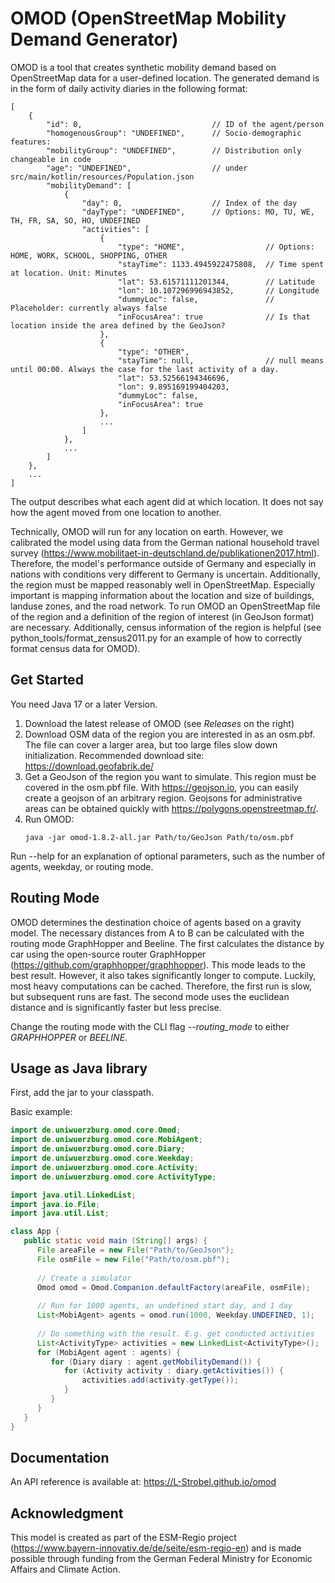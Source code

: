 # OMOD (OpenStreetMap Mobility Demand Generator)

OMOD is a tool that creates synthetic mobility demand based on OpenStreetMap data
for a user-defined location.
The generated demand is in the form of daily activity diaries
in the following format:

```
[
    {
        "id": 0,                             // ID of the agent/person
        "homogenousGroup": "UNDEFINED",      // Socio-demographic features:
        "mobilityGroup": "UNDEFINED",        // Distribution only changeable in code
        "age": "UNDEFINED",                  // under src/main/kotlin/resources/Population.json
        "mobilityDemand": [
            {
                "day": 0,                    // Index of the day
                "dayType": "UNDEFINED",      // Options: MO, TU, WE, TH, FR, SA, SO, HO, UNDEFINED
                "activities": [
                    {
                        "type": "HOME",                  // Options: HOME, WORK, SCHOOL, SHOPPING, OTHER
                        "stayTime": 1133.4945922475808,  // Time spent at location. Unit: Minutes
                        "lat": 53.61571111201344,        // Latitude
                        "lon": 10.107296996943852,       // Longitude
                        "dummyLoc": false,               // Placeholder: currently always false
                        "inFocusArea": true              // Is that location inside the area defined by the GeoJson?
                    },
                    {
                        "type": "OTHER",
                        "stayTime": null,                // null means until 00:00. Always the case for the last activity of a day.
                        "lat": 53.52566194346696,
                        "lon": 9.895169199404203,
                        "dummyLoc": false,
                        "inFocusArea": true
                    },
                    ...
                ]
            },
            ...
        ]
    },
    ...
]
```

The output describes what each agent did at which location.
It does not say how the agent moved from one location to another.

Technically, OMOD will run for any location on earth.
However, we calibrated the model using data from the German national household travel survey
(https://www.mobilitaet-in-deutschland.de/publikationen2017.html).
Therefore, the model's performance outside of Germany and especially
in nations with conditions very different to Germany is uncertain.
Additionally, the region must be mapped reasonably well in OpenStreetMap.
Especially important is mapping information about the location and size of buildings, landuse zones,
and the road network.
To run OMOD an OpenStreetMap file of the region and a definition of the region of interest
(in GeoJson format) are necessary.
Additionally, census information of the region is helpful
(see python_tools/format_zensus2011.py for an example of how to correctly format census data for OMOD).

## Get Started
You need Java 17 or a later Version.

1. Download the latest release of OMOD (see _Releases_ on the right)
2. Download OSM data of the region you are interested in as an osm.pbf.
The file can cover a larger area, but too large files slow down initialization.
Recommended download site: https://download.geofabrik.de/
3. Get a GeoJson of the region you want to simulate.
This region must be covered in the osm.pbf file.
With https://geojson.io, you can easily create a geojson of an arbitrary region.
Geojsons for administrative areas can be obtained quickly with https://polygons.openstreetmap.fr/.
4. Run OMOD:
   ```
   java -jar omod-1.8.2-all.jar Path/to/GeoJson Path/to/osm.pbf 
   ```

Run --help for an explanation of optional parameters, such as the number of agents, weekday, or routing mode.

## Routing Mode
OMOD determines the destination choice of agents based on a gravity model.
The necessary distances from A to B can be calculated with the 
routing mode GraphHopper and Beeline.
The first calculates the distance by car using the open-source router GraphHopper
(https://github.com/graphhopper/graphhopper).
This mode leads to the best result.
However, it also takes significantly longer to compute.
Luckily, most heavy computations can be cached.
Therefore, the first run is slow, but subsequent runs are fast.
The second mode uses the euclidean distance
and is significantly faster but less precise.

Change the routing mode with the CLI flag *--routing_mode* to either *GRAPHHOPPER* or *BEELINE*.

## Usage as Java library

First, add the jar to your classpath.

Basic example:

```java
import de.uniwuerzburg.omod.core.Omod;
import de.uniwuerzburg.omod.core.MobiAgent;
import de.uniwuerzburg.omod.core.Diary;
import de.uniwuerzburg.omod.core.Weekday;
import de.uniwuerzburg.omod.core.Activity;
import de.uniwuerzburg.omod.core.ActivityType;

import java.util.LinkedList;
import java.io.File;
import java.util.List;

class App {
   public static void main (String[] args) {
      File areaFile = new File("Path/to/GeoJson");
      File osmFile = new File("Path/to/osm.pbf");
   
      // Create a simulator
      Omod omod = Omod.Companion.defaultFactory(areaFile, osmFile);
   
      // Run for 1000 agents, an undefined start day, and 1 day
      List<MobiAgent> agents = omod.run(1000, Weekday.UNDEFINED, 1);
   
      // Do something with the result. E.g. get conducted activities 
      List<ActivityType> activities = new LinkedList<ActivityType>();
      for (MobiAgent agent : agents) {
         for (Diary diary : agent.getMobilityDemand()) {
            for (Activity activity : diary.getActivities()) {
                activities.add(activity.getType());
            }
         }
      }
   }
}
```

## Documentation

An API reference is available at: https://L-Strobel.github.io/omod

## Acknowledgment

This model is created as part of the ESM-Regio project (https://www.bayern-innovativ.de/de/seite/esm-regio-en)
and is made possible through funding from the German Federal Ministry for Economic Affairs and Climate Action.
